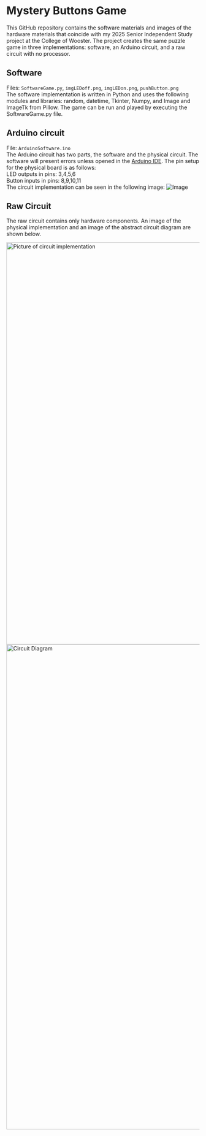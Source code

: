 # Mystery Buttons Game
This GitHub repository contains the software materials and images of the hardware materials that coincide with my 2025 Senior Independent Study project at the College of Wooster. The project creates the same puzzle game in three implementations: software, an Arduino circuit, and a raw circuit with no processor. 

## Software 
Files: `SoftwareGame.py`, `imgLEDoff.png`, `imgLEDon.png`, `pushButton.png`  
The software implementation is written in Python and uses the following modules and libraries: random, datetime, Tkinter, Numpy,  and Image and ImageTk from Pillow. The game can be run and played by executing the SoftwareGame.py file.

## Arduino circuit
File: `ArduinoSoftware.ino`  
The Arduino circuit has two parts, the software and the physical circuit. The software will present errors unless opened in the [Arduino IDE](https://www.arduino.cc/en/software). 
The pin setup for the physical board is as follows:  
LED outputs in pins: 3,4,5,6  
Button inputs in pins: 8,9,10,11   
The circuit implementation can be seen in the following image: 
![Image](https://github.com/user-attachments/assets/906cfe16-5f3b-4fd5-a860-3b51d0083c7f)

## Raw Circuit
The raw circuit contains only hardware components. An image of the physical implementation and an image of the abstract circuit diagram are shown below. 

<img width="1049" alt="Picture of circuit implementation" src="https://github.com/user-attachments/assets/05ac2434-e8a7-4190-a0ff-33e9e4b7ea7e" />

<img width="1266" alt="Circuit Diagram" src="https://github.com/user-attachments/assets/0797e9f6-6bb2-4bec-9b89-1c01baa6c828" />
